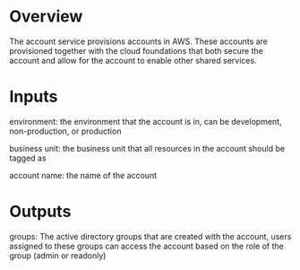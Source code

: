 # Overview

The account service provisions accounts in AWS. These accounts are provisioned
together with the cloud foundations that both secure the account and allow
for the account to enable other shared services.

# Inputs

environment: the environment that the account is in, can be development, non-production, or production

business unit: the business unit that all resources in the account should be tagged as

account name: the name of the account

# Outputs

groups: The active directory groups that are created with the account, users assigned to these
groups can access the account based on the role of the group (admin or readonly)
